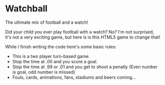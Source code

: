 # Watchball
The ultimate mix of football and a watch!

Did your child you ever play football with a watch? No?
I'm not surprised, it's not a very exciting game, but here is
is this HTML5 game to change that!

While I finish writing the code here's some basic rules:

- This is a two player turn-based game.
- Stop the time at .00 and you score a goal.
- Stop the time at .99 or .01 and you get to shoot a penatly (Even number is goal, odd number is missed)
- Fouls, cards, animations, fans, stadiums and beers coming...
